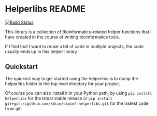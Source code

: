 Helperlibs README
=================

[![Build Status](https://drone.io/github.com/kblin/bioinf-helperlibs/status.png)](https://drone.io/github.com/kblin/bioinf-helperlibs/latest)

This library is a collection of Bioinformatics-related helper functions
that I have created in the course of writing bioinformatics tools.

If I find that I want to reuse a bit of code in multiple projects, the code
usually ends up in this helper library


Quickstart
----------

The quickest way to get started using the helperlibs is to dump the helperlibs
folder in the top level directory for your project.

Of course you can also install it in your Python path, by using
`pip install helperlibs` for the latest stable release or
`pip install git+git://github.com/kblin/bioinf-helperlibs.git` for the lastest
code from git.
